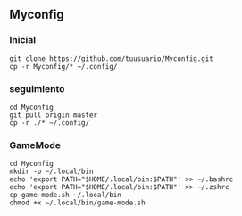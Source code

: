 ## Myconfig

### Inicial

```
git clone https://github.com/tuusuario/Myconfig.git
cp -r Myconfig/* ~/.config/
```

### seguimiento

```
cd Myconfig
git pull origin master
cp -r ./* ~/.config/
```

### GameMode
```
cd Myconfig
mkdir -p ~/.local/bin
echo 'export PATH="$HOME/.local/bin:$PATH"' >> ~/.bashrc
echo 'export PATH="$HOME/.local/bin:$PATH"' >> ~/.zshrc
cp game-mode.sh ~/.local/bin
chmod +x ~/.local/bin/game-mode.sh
```

